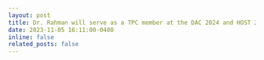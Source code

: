 ```yaml
---
layout: post
title: Dr. Rahman will serve as a TPC member at the DAC 2024 and HOST 2024.
date: 2023-11-05 16:11:00-0400
inline: false
related_posts: false
---
```

